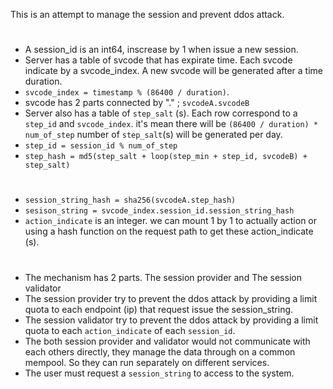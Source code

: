 This is an attempt to manage the session and prevent ddos attack.

# 
- A session_id is an int64, inscrease by 1 when issue a new session.
- Server has a table of svcode that has expirate time. Each svcode indicate by a svcode_index. A new svcode will be generated after a time duration.
- ```svcode_index = timestamp % (86400 / duration)```.
- svcode has 2 parts connected by "." ; ```svcodeA.svcodeB```
- Server also has a table of ```step_salt``` (s). Each row correspond to a ```step_id``` and ```svcode_index```. it's mean there will be ```(86400 / duration) * num_of_step``` number of ```step_salt```(s) will be generated per day.
- ```step_id = session_id % num_of_step```
- ```step_hash = md5(step_salt + loop(step_min + step_id, svcodeB) + step_salt)```

# 
- ```session_string_hash = sha256(svcodeA.step_hash)```
- ```sesison_string = svcode_index.session_id.session_string_hash```
- ```action_indicate``` is an integer. we can mount 1 by 1 to actually action or using a hash function on the request path to get these action_indicate (s).

#
- The mechanism has 2 parts. The session provider and The session validator
- The session provider try to prevent the ddos attack by providing a limit quota to each endpoint (ip) that request issue the session_string.
- The session validator try to prevent the ddos attack by providing a limit quota to each ```action_indicate``` of each ```session_id```.
- The both session provider and validator would not communicate with each others directly, they manage the data through on a common mempool. So they can run separately on different services.
- The user must request a ```session_string``` to access to the system.
